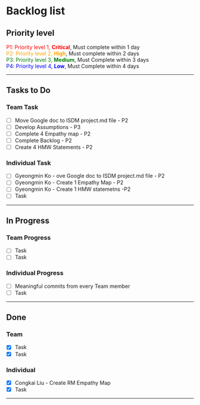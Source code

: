 # Backlog list

## Priority level
<span style="color: red;"> P1: Priority level 1, **Critical**</span>, Must complete within 1 day  
<span style="color: Orange;"> P2: Priority level 2, **High**</span>, Must complete within 2 days    
<span style="color: Green;">P3: Priority level 3, **Medium**</span>, Must Complete within 3 days    
<span style="color: Blue;">P4: Priority level 4, **Low**</span>, Must Complete within 4 days  

- - - -
## Tasks to Do
### Team Task  
- [ ] Move Google doc to ISDM project.md file - P2 
- [ ] Develop Assumptions - P3
- [ ] Complete 4 Empathy map - P2 
- [ ] Complete Backlog - P2
- [ ] Create 4 HMW Statements - P2
### Individual Task
- [ ] Gyeongmin Ko - ove Google doc to ISDM project.md file - P2
- [ ] Gyeongmin Ko - Create 1 Empathy Map - P2
- [ ] Gyeongmin Ko - Create 1 HMW statemetns -P2
- [ ] Task
- - - -
## In Progress
### Team Progress
- [ ] Task
- [ ] Task
### Individual Progress
- [ ] Meaningful commits from every Team member 
- [ ] Task
- - - -
## Done
### Team 
- [x] Task
- [x] Task
### Individual 
- [x] Congkai Liu - Create RM Empathy Map
- [x] Task
- - - -
